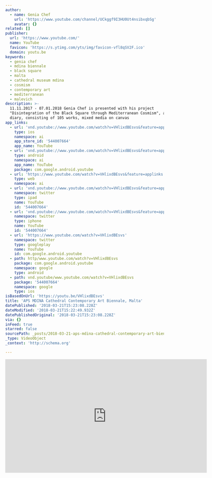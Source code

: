 ```yaml
---
author:
  - name: Genia Chef
    url: 'https://www.youtube.com/channel/UCkggf9I3HU0Ut4nsibxqbSg'
    avatar: {}
related: []
publisher:
  url: 'https://www.youtube.com/'
  name: YouTube
  favicon: 'https://s.ytimg.com/yts/img/favicon-vfl8qSV2F.ico'
  domain: youtu.be
keywords:
  - genia chef
  - mdina biennale
  - black square
  - malta
  - cathedral museum mdina
  - cosmism
  - contemporary art
  - mediterranean
  - malevich
description: >-
  11.11.2017 - 07.01.2018 Genia Chef is presented with his project
  "Disintegration of the Black Square through Mediterranean Cosmism", a visual
  diary, consisting of 105 works, mixed media on canvas
app_links:
  - url: 'vnd.youtube://www.youtube.com/watch?v=VHlixdBEsvs&feature=applinks'
    type: ios
    namespace: ai
    app_store_id: '544007664'
    app_name: YouTube
  - url: 'vnd.youtube://www.youtube.com/watch?v=VHlixdBEsvs&feature=applinks'
    type: android
    namespace: ai
    app_name: YouTube
    package: com.google.android.youtube
  - url: 'https://www.youtube.com/watch?v=VHlixdBEsvs&feature=applinks'
    type: web
    namespace: ai
  - url: 'vnd.youtube://www.youtube.com/watch?v=VHlixdBEsvs&feature=applinks'
    namespace: twitter
    type: ipad
    name: YouTube
    id: '544007664'
  - url: 'vnd.youtube://www.youtube.com/watch?v=VHlixdBEsvs&feature=applinks'
    namespace: twitter
    type: iphone
    name: YouTube
    id: '544007664'
  - url: 'https://www.youtube.com/watch?v=VHlixdBEsvs'
    namespace: twitter
    type: googleplay
    name: YouTube
    id: com.google.android.youtube
  - path: http/www.youtube.com/watch?v=VHlixdBEsvs
    package: com.google.android.youtube
    namespace: google
    type: android
  - path: vnd.youtube/www.youtube.com/watch?v=VHlixdBEsvs
    package: '544007664'
    namespace: google
    type: ios
isBasedOnUrl: 'https://youtu.be/VHlixdBEsvs'
title: 'APS MDINA Cathedral Contemporary Art Biennale, Malta'
datePublished: '2018-03-21T15:23:08.228Z'
dateModified: '2018-03-21T15:22:49.932Z'
datePublishedOriginal: '2018-03-21T15:23:08.228Z'
via: {}
inFeed: true
starred: false
sourcePath: _posts/2018-03-21-aps-mdina-cathedral-contemporary-art-biennale-malta.md
_type: VideoObject
_context: 'http://schema.org'

---
```

<iframe src="https://cdn.embedly.com/widgets/media.html?src=https%3A%2F%2Fwww.youtube.com%2Fembed%2FVHlixdBEsvs%3Ffeature%3Doembed&amp;url=http%3A%2F%2Fwww.youtube.com%2Fwatch%3Fv%3DVHlixdBEsvs&amp;image=https%3A%2F%2Fi.ytimg.com%2Fvi%2FVHlixdBEsvs%2Fhqdefault.jpg&amp;key=a715cf41cc93453ca338d350cd26f87b&amp;type=text%2Fhtml&amp;schema=youtube" width="640" height="360" scrolling="no" frameborder="0" allowfullscreen="" style=""></iframe>